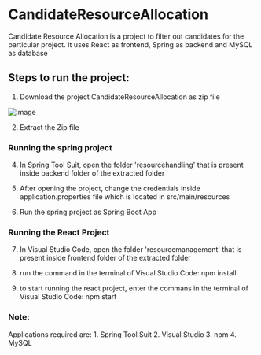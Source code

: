 # CandidateResourceAllocation

Candidate Resource Allocation is a project to filter out candidates for the particular project. It uses React as frontend, Spring as backend and MySQL as database

<h2>
Steps to run the project:
</h2>

1. Download the project CandidateResourceAllocation as zip file

![image](https://github.com/user-attachments/assets/1a07dd61-e0d4-4b76-bcc7-d52b375eda1b)

2. Extract the Zip file

<h3>
  Running the spring project
</h3>

4. In Spring Tool Suit, open the folder 'resourcehandling' that is present inside backend folder of the extracted folder

5. After opening the project, change the credentials inside application.properties file which is located in src/main/resources

6. Run the spring project as Spring Boot App

<h3>
  Running the React Project
</h3>

7.  In Visual Studio Code, open the folder 'resourcemanagement' that is present inside frontend folder of the extracted folder

8.  run the command in the terminal of Visual Studio Code:  npm install

9.  to start running the react project, enter the commans in the terminal of Visual Studio Code:  npm start


<h3>
Note:
</h3>
Applications required are: 
1. Spring Tool Suit
2. Visual Studio
3. npm 
4. MySQL
